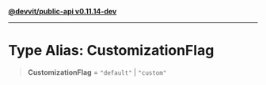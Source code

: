[**@devvit/public-api v0.11.14-dev**](../../README.md)

---

# Type Alias: CustomizationFlag

> **CustomizationFlag** = `"default"` \| `"custom"`
